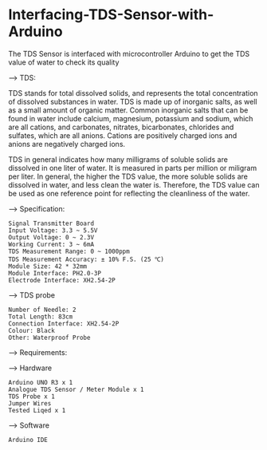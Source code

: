 # Interfacing-TDS-Sensor-with-Arduino
The TDS Sensor is interfaced with microcontroller Arduino  to get the TDS value of water to check its quality

--> TDS:

TDS stands for total dissolved solids, and represents the total concentration of dissolved substances in water. 
TDS is made up of inorganic salts, as well as a small amount of organic matter. Common inorganic salts that can be 
found in water include calcium, magnesium, potassium and sodium, which are all cations, and carbonates, nitrates, 
bicarbonates, chlorides and sulfates, which are all anions. Cations are positively charged ions and anions are 
negatively charged ions.

TDS in general indicates how many milligrams of soluble solids are dissolved in one liter of water. It is measured in 
parts per million or miligram per liter. In general, the higher the TDS value, the more soluble solids are dissolved in water, 
and less clean the water is. Therefore, the TDS value can be used as one reference point for reflecting the cleanliness of the water.


--> Specification:

    Signal Transmitter Board
    Input Voltage: 3.3 ~ 5.5V
    Output Voltage: 0 ~ 2.3V
    Working Current: 3 ~ 6mA
    TDS Measurement Range: 0 ~ 1000ppm
    TDS Measurement Accuracy: ± 10% F.S. (25 ℃)
    Module Size: 42 * 32mm
    Module Interface: PH2.0-3P
    Electrode Interface: XH2.54-2P
    
--> TDS probe

    Number of Needle: 2
    Total Length: 83cm
    Connection Interface: XH2.54-2P
    Colour: Black
    Other: Waterproof Probe

--> Requirements:
   
--> Hardware
   
    Arduino UNO R3 x 1
    Analogue TDS Sensor / Meter Module x 1
    TDS Probe x 1
    Jumper Wires
    Tested Liqed x 1   
    
--> Software

    Arduino IDE

